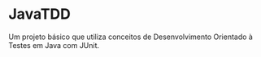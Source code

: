# JavaTDD
Um projeto básico que utiliza conceitos de Desenvolvimento Orientado à Testes em Java com JUnit.
